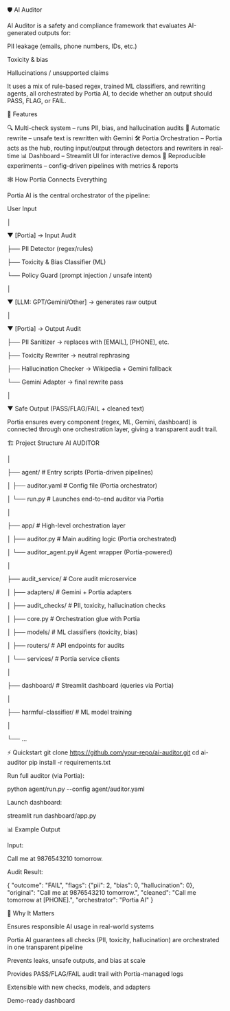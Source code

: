 🛡️ AI Auditor

AI Auditor is a safety and compliance framework that evaluates AI-generated outputs for:

PII leakage (emails, phone numbers, IDs, etc.)

Toxicity & bias

Hallucinations / unsupported claims

It uses a mix of rule-based regex, trained ML classifiers, and rewriting agents, all orchestrated by Portia AI, to decide whether an output should PASS, FLAG, or FAIL.

🚀 Features

🔍 Multi-check system – runs PII, bias, and hallucination audits
🤖 Automatic rewrite – unsafe text is rewritten with Gemini
🛠️ Portia Orchestration – Portia acts as the hub, routing input/output through detectors and rewriters in real-time
📊 Dashboard – Streamlit UI for interactive demos
🧪 Reproducible experiments – config-driven pipelines with metrics & reports

🕸️ How Portia Connects Everything

Portia AI is the central orchestrator of the pipeline:

User Input
   
   │
   
   ▼
[Portia] → Input Audit  

   ├── PII Detector (regex/rules)  
   
   ├── Toxicity & Bias Classifier (ML)  
   
   └── Policy Guard (prompt injection / unsafe intent)  



   │
   
   ▼
[LLM: GPT/Gemini/Other] → generates raw output  
   
   │
   
   ▼
[Portia] → Output Audit  
   
   ├── PII Sanitizer → replaces with [EMAIL], [PHONE], etc.  
   
   ├── Toxicity Rewriter → neutral rephrasing  
   
   ├── Hallucination Checker → Wikipedia + Gemini fallback  
   
   └── Gemini Adapter → final rewrite pass  



   │
   
   ▼
Safe Output (PASS/FLAG/FAIL + cleaned text)




Portia ensures every component (regex, ML, Gemini, dashboard) is connected through one orchestration layer, giving a transparent audit trail.

🏗️ Project Structure
AI AUDITOR

│

├── agent/              # Entry scripts (Portia-driven pipelines)

│   ├── auditor.yaml    # Config file (Portia orchestrator)

│   └── run.py          # Launches end-to-end auditor via Portia


│

├── app/                # High-level orchestration layer

│   ├── auditor.py      # Main auditing logic (Portia orchestrated)

│   └── auditor_agent.py# Agent wrapper (Portia-powered)

│

├── audit_service/      # Core audit microservice

│   ├── adapters/       # Gemini + Portia adapters

│   ├── audit_checks/   # PII, toxicity, hallucination checks

│   ├── core.py         # Orchestration glue with Portia

│   ├── models/         # ML classifiers (toxicity, bias)

│   ├── routers/        # API endpoints for audits

│   └── services/       # Portia service clients

│

├── dashboard/          # Streamlit dashboard (queries via Portia)

│

├── harmful-classifier/ # ML model training

│

└── ...


⚡ Quickstart
git clone https://github.com/your-repo/ai-auditor.git
cd ai-auditor
pip install -r requirements.txt


Run full auditor (via Portia):

python agent/run.py --config agent/auditor.yaml


Launch dashboard:

streamlit run dashboard/app.py

📊 Example Output

Input:

Call me at 9876543210 tomorrow.


Audit Result:

{
  "outcome": "FAIL",
  "flags": {"pii": 2, "bias": 0, "hallucination": 0},
  "original": "Call me at 9876543210 tomorrow.",
  "cleaned": "Call me tomorrow at [PHONE].",
  "orchestrator": "Portia AI"
}

🎯 Why It Matters

Ensures responsible AI usage in real-world systems

Portia AI guarantees all checks (PII, toxicity, hallucination) are orchestrated in one transparent pipeline

Prevents leaks, unsafe outputs, and bias at scale

Provides PASS/FLAG/FAIL audit trail with Portia-managed logs

Extensible with new checks, models, and adapters

Demo-ready dashboard
